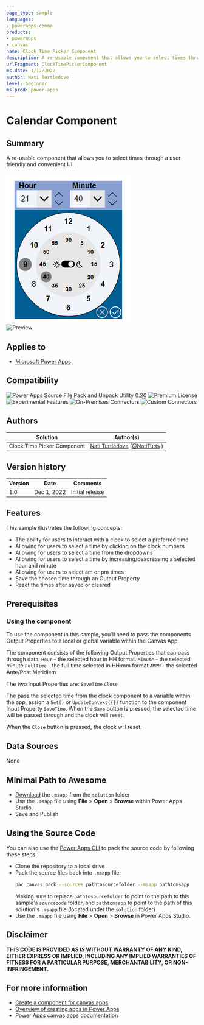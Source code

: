 ```yaml
---
page_type: sample
languages:
- powerapps-comma
products:
- powerapps
- canvas
name: Clock Time Picker Component
description: A re-usable component that allows you to select times through a user friendly and convenient UI.
urlFragment: ClockTimePickerComponent
ms.date: 1/12/2022
author: Nati Turtledove
level: beginner
ms.prod: power-apps
---
```


# Calendar Component

## Summary

A re-usable component that allows you to select times through a user friendly and convenient UI.

![Preview](./assets/preview.png)  
![Preview](./assets/preview.gif)  


## Applies to

* [Microsoft Power Apps](https://docs.microsoft.com/powerapps/)

## Compatibility

![Power Apps Source File Pack and Unpack Utility 0.20](https://img.shields.io/badge/Packing%20Tool-0.20-green.svg)
![Premium License](https://img.shields.io/badge/Premium%20License-Not%20Required-green.svg "Premium Power Apps license not required")
![Experimental Features](https://img.shields.io/badge/Experimental%20Features-No-green.svg "Does not rely on experimental features")
![On-Premises Connectors](https://img.shields.io/badge/On--Premises%20Connectors-No-green.svg "Does not use on-premise connectors")
![Custom Connectors](https://img.shields.io/badge/Custom%20Connectors-Not%20Required-green.svg "Does not use custom connectors")

## Authors

Solution|Author(s)
--------|---------
Clock Time Picker Component | [Nati Turtledove](https://github.com/NatiTurts) ([@NatiTurts](https://www.twitter.com/NatiTurts) )

## Version history

Version|Date|Comments
-------|----|--------
1.0|Dec 1, 2022|Initial release


## Features

This sample illustrates the following concepts:

* The ability for users to interact with a clock to select a preferred time
* Allowing for users to select a time by clicking on the clock numbers 
* Allowing for users to select a time from the dropdowns
* Allowing for users to select a time by increasing/deacreasing a selected hour and minute
* Allowing for users to select am or pm times
* Save the chosen time through an Output Property
* Reset the times after saved or cleared

## Prerequisites

### Using the component

To use the component in this sample, you'll need to pass the components Output Properties to a local or global variable within the Canvas App.

The component consists of the following Output Properties that can pass through data:
`Hour` - the selected hour in HH format.
`Minute` - the selected minute
`FullTime` - the full time selected in HH:mm format
`AMPM` - the selected Ante/Post Meridiem

The two Input Properties are:
`SaveTime`
`Close`

The pass the selected time from the clock component to a variable within the app, assign a `Set()` or `UpdateContext({})` function to the component Input Property `SaveTime`. When the `Save` button is pressed, the selected time will be passed through and the clock will reset.

When the `Close` button is pressed, the clock will reset.



## Data Sources
 
None

## Minimal Path to Awesome

* [Download](./solution/ClockTimePickerComponent.msapp) the `.msapp` from the `solution` folder
* Use the `.msapp` file using **File** > **Open** > **Browse** within Power Apps Studio.
* Save and Publish

## Using the Source Code

You can also use the [Power Apps CLI](https://docs.microsoft.com/powerapps/developer/data-platform/powerapps-cli) to pack the source code by following these steps::

* Clone the repository to a local drive
* Pack the source files back into `.msapp` file:
  ```bash
  pac canvas pack --sources pathtosourcefolder --msapp pathtomsapp
  ```
  Making sure to replace `pathtosourcefolder` to point to the path to this sample's `sourcecode` folder, and `pathtomsapp` to point to the path of this solution's `.msapp` file (located under the `solution` folder)
* Use the `.msapp` file using **File** > **Open** > **Browse** in Power Apps Studio.

## Disclaimer

**THIS CODE IS PROVIDED *AS IS* WITHOUT WARRANTY OF ANY KIND, EITHER EXPRESS OR IMPLIED, INCLUDING ANY IMPLIED WARRANTIES OF FITNESS FOR A PARTICULAR PURPOSE, MERCHANTABILITY, OR NON-INFRINGEMENT.**



## For more information

- [Create a component for canvas apps](https://docs.microsoft.com/powerapps/maker/canvas-apps/create-component#components-in-canvas-apps)
- [Overview of creating apps in Power Apps](https://docs.microsoft.com/powerapps/maker/)
- [Power Apps canvas apps documentation](https://docs.microsoft.com/en-us/powerapps/maker/canvas-apps/)

